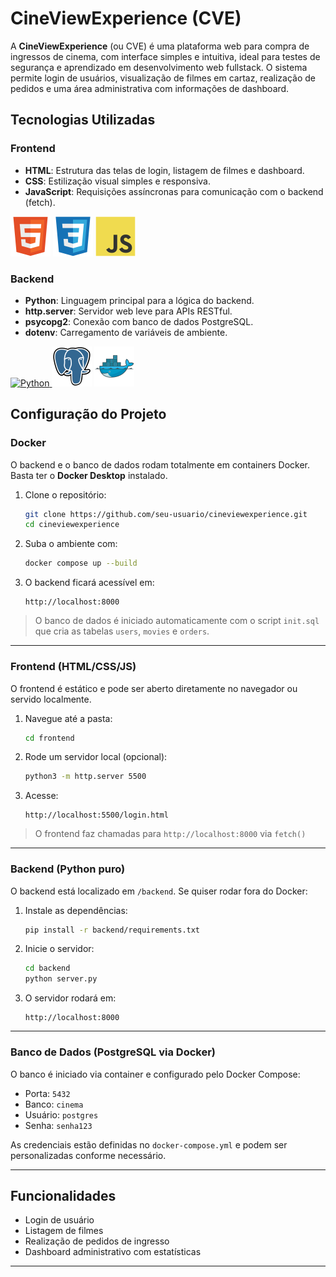# CineViewExperience (CVE)

A **CineViewExperience** (ou CVE) é uma plataforma web para compra de ingressos de cinema, com interface simples e intuitiva, ideal para testes de segurança e aprendizado em desenvolvimento web fullstack. O sistema permite login de usuários, visualização de filmes em cartaz, realização de pedidos e uma área administrativa com informações de dashboard.

## Tecnologias Utilizadas

### Frontend

- **HTML**: Estrutura das telas de login, listagem de filmes e dashboard.
- **CSS**: Estilização visual simples e responsiva.
- **JavaScript**: Requisições assíncronas para comunicação com o backend (fetch).

<p>
  <img src="https://raw.githubusercontent.com/devicons/devicon/master/icons/html5/html5-original.svg" alt="HTML" width="64" height="64">
  <img src="https://raw.githubusercontent.com/devicons/devicon/master/icons/css3/css3-original.svg" alt="CSS" width="64" height="64">
  <img src="https://raw.githubusercontent.com/devicons/devicon/master/icons/javascript/javascript-original.svg" alt="JavaScript" width="64" height="64">
</p>

### Backend

- **Python**: Linguagem principal para a lógica do backend.
- **http.server**: Servidor web leve para APIs RESTful.
- **psycopg2**: Conexão com banco de dados PostgreSQL.
- **dotenv**: Carregamento de variáveis de ambiente.

<p>
  <a href="https://www.python.org/">
    <img src="https://s3.dualstack.us-east-2.amazonaws.com/pythondotorg-assets/media/community/logos/python-logo-only.png" alt="Python" width="64" height="64">
  </a>
  <img src="https://raw.githubusercontent.com/devicons/devicon/master/icons/postgresql/postgresql-original.svg" alt="PostgreSQL" width="64" height="64">
  <img src="https://raw.githubusercontent.com/devicons/devicon/master/icons/docker/docker-original.svg" alt="Docker" width="64" height="64">
</p>

## Configuração do Projeto

### Docker

O backend e o banco de dados rodam totalmente em containers Docker. Basta ter o **Docker Desktop** instalado.

1. Clone o repositório:

   ```bash
   git clone https://github.com/seu-usuario/cineviewexperience.git
   cd cineviewexperience
   ```

2. Suba o ambiente com:

   ```bash
   docker compose up --build
   ```

3. O backend ficará acessível em:

   ```
   http://localhost:8000
   ```

> O banco de dados é iniciado automaticamente com o script `init.sql` que cria as tabelas `users`, `movies` e `orders`.

---

### Frontend (HTML/CSS/JS)

O frontend é estático e pode ser aberto diretamente no navegador ou servido localmente.

1. Navegue até a pasta:

   ```bash
   cd frontend
   ```

2. Rode um servidor local (opcional):

   ```bash
   python3 -m http.server 5500
   ```

3. Acesse:

   ```
   http://localhost:5500/login.html
   ```

> O frontend faz chamadas para `http://localhost:8000` via `fetch()`

---

### Backend (Python puro)

O backend está localizado em `/backend`. Se quiser rodar fora do Docker:

1. Instale as dependências:

   ```bash
   pip install -r backend/requirements.txt
   ```

2. Inicie o servidor:

   ```bash
   cd backend
   python server.py
   ```

3. O servidor rodará em:

   ```
   http://localhost:8000
   ```

---

### Banco de Dados (PostgreSQL via Docker)

O banco é iniciado via container e configurado pelo Docker Compose:

- Porta: `5432`
- Banco: `cinema`
- Usuário: `postgres`
- Senha: `senha123`

As credenciais estão definidas no `docker-compose.yml` e podem ser personalizadas conforme necessário.

---

## Funcionalidades

- Login de usuário
- Listagem de filmes
- Realização de pedidos de ingresso
- Dashboard administrativo com estatísticas

---
